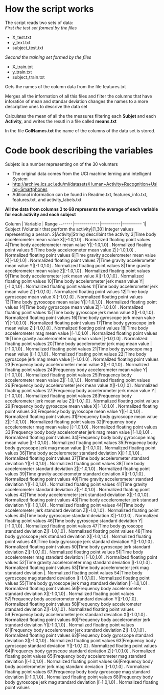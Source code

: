 # How the script works
The script reads two sets of data:  
*First the test set formed by the files*  

 - X_test.txt  
 - y_text.txt  
 - subject_test.txt  
  
*Second the training set formed by the files*  

  - X_train.txt  
  - y_train.txt  
  - subject_train.txt  
    
Gets the names of the column data from the file features.txt

Merges all the information of all this files and filter the columns that have inforatión of mean and standar deviation
changes the names to a more descriptive ones to descrive the data set

Calculates the mean of all the the measures filtering each **Subjet** and each **Activity**, and writes the resutl in a file called **means.txt**

In the file **ColNames.txt** the name of the columns of the data set is stored.

# Code book describing the variables


Subjetc is a number representing on of the 30 volunters

- The original data comes from the UCI machine lerning and intelligent System
- http://archive.ics.uci.edu/ml/datasets/Human+Activity+Recognition+Using+Smartphones
- Aditional information can be found in Readme.txt, features_info.txt, features.txt, and activity_labels.txt

**All the data from columns 3 to 68 represents the average of each variable for each activity and each subject**

Column | Variable    |  Range
-------|-------------|----------|----------
1| Subject (Voluntair that perform the activity|[1,30] Integer values representing a person.
2|Activity|String describint the activity
3|Time body accelerometer mean value X|[-1.0,1.0] . Normalized floating point values
4|Time body accelerometer mean value Y|[-1.0,1.0] . Normalized floating point values
5|Time body accelerometer mean value Z|[-1.0,1.0] . Normalized floating point values
6|Time gravity accelerometer mean value X|[-1.0,1.0] . Normalized floating point values
7|Time gravity accelerometer mean value Y|[-1.0,1.0] . Normalized floating point values
8|Time gravity accelerometer mean value Z|[-1.0,1.0] . Normalized floating point values
9|Time body accelerometer jerk mean value X|[-1.0,1.0] . Normalized floating point values
10|Time body accelerometer jerk mean value Y|[-1.0,1.0] . Normalized floating point values
11|Time body accelerometer jerk mean value Z|[-1.0,1.0] . Normalized floating point values
12|Time body gyroscope mean value X|[-1.0,1.0] . Normalized floating point values
13|Time body gyroscope mean value Y|[-1.0,1.0] . Normalized floating point values
14|Time body gyroscope mean value Z|[-1.0,1.0] . Normalized floating point values
15|Time body gyroscope jerk mean value X|[-1.0,1.0] . Normalized floating point values
16|Time body gyroscope jerk mean value Y|[-1.0,1.0] . Normalized floating point values
17|Time body gyroscope jerk mean value Z|[-1.0,1.0] . Normalized floating point values
18|Time body accelerometer mag mean value |[-1.0,1.0] . Normalized floating point values
19|Time gravity accelerometer mag mean value |[-1.0,1.0] . Normalized floating point values
20|Time body accelerometer jerk mag mean value |[-1.0,1.0] . Normalized floating point values
21|Time body gyroscope mag mean value |[-1.0,1.0] . Normalized floating point values
22|Time body gyroscope jerk mag mean value |[-1.0,1.0] . Normalized floating point values
23|Frequency body accelerometer mean value X|[-1.0,1.0] . Normalized floating point values
24|Frequency body accelerometer mean value Y|[-1.0,1.0] . Normalized floating point values
25|Frequency body accelerometer mean value Z|[-1.0,1.0] . Normalized floating point values
26|Frequency body accelerometer jerk mean value X|[-1.0,1.0] . Normalized floating point values
27|Frequency body accelerometer jerk mean value Y|[-1.0,1.0] . Normalized floating point values
28|Frequency body accelerometer jerk mean value Z|[-1.0,1.0] . Normalized floating point values
29|Frequency body gyroscope mean value X|[-1.0,1.0] . Normalized floating point values
30|Frequency body gyroscope mean value Y|[-1.0,1.0] . Normalized floating point values
31|Frequency body gyroscope mean value Z|[-1.0,1.0] . Normalized floating point values
32|Frequency body accelerometer mag mean value |[-1.0,1.0] . Normalized floating point values
33|Frequency body body accelerometer jerk mag mean value |[-1.0,1.0] . Normalized floating point values
34|Frequency body body gyroscope mag mean value |[-1.0,1.0] . Normalized floating point values
35|Frequency body body gyroscope jerk mag mean value |[-1.0,1.0] . Normalized floating point values
36|Time body accelerometer standard deviation X|[-1.0,1.0] . Normalized floating point values
37|Time body accelerometer standard deviation Y|[-1.0,1.0] . Normalized floating point values
38|Time body accelerometer standard deviation Z|[-1.0,1.0] . Normalized floating point values
39|Time gravity accelerometer standard deviation X|[-1.0,1.0] . Normalized floating point values
40|Time gravity accelerometer standard deviation Y|[-1.0,1.0] . Normalized floating point values
41|Time gravity accelerometer standard deviation Z|[-1.0,1.0] . Normalized floating point values
42|Time body accelerometer jerk standard deviation X|[-1.0,1.0] . Normalized floating point values
43|Time body accelerometer jerk standard deviation Y|[-1.0,1.0] . Normalized floating point values
44|Time body accelerometer jerk standard deviation Z|[-1.0,1.0] . Normalized floating point values
45|Time body gyroscope standard deviation X|[-1.0,1.0] . Normalized floating point values
46|Time body gyroscope standard deviation Y|[-1.0,1.0] . Normalized floating point values
47|Time body gyroscope standard deviation Z|[-1.0,1.0] . Normalized floating point values
48|Time body gyroscope jerk standard deviation X|[-1.0,1.0] . Normalized floating point values
49|Time body gyroscope jerk standard deviation Y|[-1.0,1.0] . Normalized floating point values
50|Time body gyroscope jerk standard deviation Z|[-1.0,1.0] . Normalized floating point values
51|Time body accelerometer mag standard deviation |[-1.0,1.0] . Normalized floating point values
52|Time gravity accelerometer mag standard deviation |[-1.0,1.0] . Normalized floating point values
53|Time body accelerometer jerk mag standard deviation |. Normalized floating point values
54|Time body gyroscope mag standard deviation |[-1.0,1.0] . Normalized floating point values
55|Time body gyroscope jerk mag standard deviation |[-1.0,1.0] . Normalized floating point values
56|Frequency body accelerometer standard deviation X|[-1.0,1.0] . Normalized floating point values
57|Frequency body accelerometer standard deviation Y|[-1.0,1.0] . Normalized floating point values
58|Frequency body accelerometer standard deviation Z|[-1.0,1.0] . Normalized floating point values
59|Frequency body accelerometer jerk standard deviation X|[-1.0,1.0] . Normalized floating point values
60|Frequency body accelerometer jerk standard deviation Y|[-1.0,1.0] . Normalized floating point values
61|Frequency body accelerometer jerk standard deviation Z|[-1.0,1.0] . Normalized floating point values
62|Frequency body gyroscope standard deviation X|[-1.0,1.0] . Normalized floating point values
63|Frequency body gyroscope standard deviation Y|[-1.0,1.0] . Normalized floating point values
64|Frequency body gyroscope standard deviation Z|[-1.0,1.0] . Normalized floating point values
65|Frequency body accelerometer mag standard deviation |[-1.0,1.0] . Normalized floating point values
66|Frequency body body accelerometer jerk mag standard deviation |[-1.0,1.0] . Normalized floating point values
67|Frequency body body gyroscope mag standard deviation |[-1.0,1.0] . Normalized floating point values
68|Frequency body body gyroscope jerk mag standard deviation |[-1.0,1.0] . Normalized floating point values
